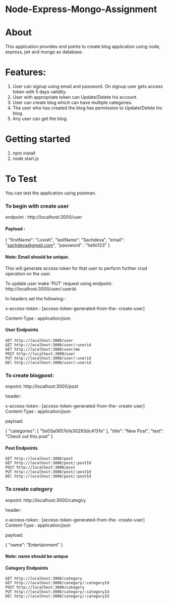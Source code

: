 # Node-Express-Mongo-Assignment

# About

This application provides end points to create blog application using node, express, jwt and mongo as database. 

# Features:

1. User can signup using email and password. On signup user gets access token with 5 days validity.
2. User with appropriate token can Update/Delete his account.
3. User can create blog which can have multiple categories.
4. The user who has created the blog has permission to Update/Delete his blog.
5. Any user can get the blog.


# Getting started
1. npm install
2. node start.js

# To Test
You can test the application using postman.

### To begin with create user

endpoint : http://localhost:3000/user

#### Payload :

{
	"firstName": "Lovish",
	"lastName": "Sachdeva",
	"email": "sachdeva@gmail.com",
	"password" : "hello123"
}

#### Note: Email should be unique.

This will generate access token for that user to perform further crud operation on the user.

To update user make 'PUT' request using endpoint:  http://localhost:3000/user/:userId.

In headers set the following:-

x-access-token :  [access-token-generated-from-the- create-user]

Content-Type : application/json

#### User Endpoints
	GET http://localhost:3000/user
	GET http://localhost:3000/user/:userid
	GET http://localhost:3000/user/me
	POST http://localhost:3000/user
	PUT http://localhost:3000/user/:userid
	DEl http://localhost:3000/user/:userid


### To create blogpost:

enpoint: http://localhost:3000/post

header: 

x-access-token :  [access-token-generated-from-the- create-user]
Content-Type : application/json

payload:

  {
     "categories": [
           "5e03a0657e1e30293dc4131e"
      ],
      "title": "New Post",
     "text": "Check out this post"
  }
  
#### Post Endpoints
	GET http://localhost:3000/post
	GET http://localhost:3000/post/:postId
	POST http://localhost:3000/post
	PUT http://localhost:3000/post/:postId
	DEl http://localhost:3000/post/:postId

### To create category

enpoint: http://localhost:3000/categiry

header: 

x-access-token :  [access-token-generated-from-the- create-user]
Content-Type : application/json

payload:

  {
     "name": "Entertainment"
  }
  
#### Note: name should be unique

#### Category Endpoints
	GET http://localhost:3000/category
	GET http://localhost:3000/category/:categoryId
	POST http://localhost:3000/category
	PUT http://localhost:3000/category/:categoryId
	DEl http://localhost:3000/category/:categoryId
